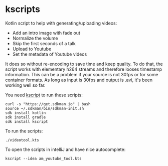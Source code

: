 # kscripts

Kotlin script to help with generating/uploading videos:

* Add an intro image with fade out
* Normalize the volume
* Skip the first seconds of a talk
* Upload to Youtube
* Set the metadata of Youtube videos

It does so without re-encoding to save time and keep quality. To do that, the script works with elementary h264 streams and therefore looses timestamp information. This can be a problem if your source is not 30fps or for some container formats. As long as input is 30fps and output is .avi, it's been working well so far.

You need [kscript](https://github.com/holgerbrandl/kscript) to run these scripts:

    curl -s "https://get.sdkman.io" | bash
    source ~/.sdkman/bin/sdkman-init.sh
    sdk install kotlin
    sdk install gradle 
    sdk install kscript

To run the scripts:

    ./videotool.kts

To open the scripts in intelliJ and have nice autocomplete:

    kscript --idea am_youtube_tool.kts